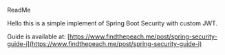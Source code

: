 ReadMe

Hello this is a simple implement of Spring Boot Security with custom JWT.

Guide is available at: [https://www.findthepeach.me/post/spring-security-guide-i](https://www.findthepeach.me/post/spring-security-guide-i)
